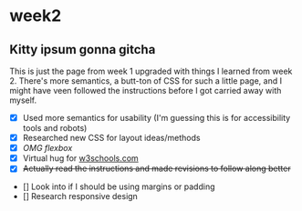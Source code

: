 # week2

## Kitty ipsum gonna gitcha

This is just the page from week 1 upgraded with things I learned from week 2.  There's more semantics, a butt-ton of CSS for such a little page, and I might have veen followed the instructions before I got carried away with myself.

- [x] Used more semantics for usability (I'm guessing this is for accessibility tools and robots)
- [x] Researched new CSS for layout ideas/methods
- [x] *OMG flexbox*
- [x] Virtual hug for [w3schools.com](https://w3schools.com)
- [x] ~~Actually read the instructions and made revisions to follow along better~~
- [] Look into if I should be using margins or padding
- [] Research responsive design
